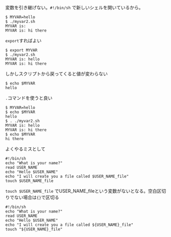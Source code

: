 変数を引き継げない。`#!/bin/sh` で新しいシェルを開いているから。

```
$ MYVAR=hello
$ ./myvar2.sh
MYVAR is:
MYVAR is: hi there
```

`export`すればよい
```
$ export MYVAR
$ ./myvar2.sh
MYVAR is: hello
MYVAR is: hi there
```

しかしスクリプトから戻ってくると値が変わらない
```
$ echo $MYVAR
hello
```

`.`コマンドを使うと良い
```
$ MYVAR=hello
$ echo $MYVAR
hello
$ . ./myvar2.sh
MYVAR is: hello
MYVAR is: hi there
$ echo $MYVAR
hi there
```

 よくやるミスとして
 ```
 #!/bin/sh
echo "What is your name?"
read USER_NAME
echo "Hello $USER_NAME"
echo "I will create you a file called $USER_NAME_file"
touch $USER_NAME_file
```

`touch $USER_NAME_file` でUSER_NAME_fileという変数がないとなる。空白区切りでない場合は`{}`で区切る

```
#!/bin/sh
echo "What is your name?"
read USER_NAME
echo "Hello $USER_NAME"
echo "I will create you a file called ${USER_NAME}_file"
touch "${USER_NAME}_file"
```
